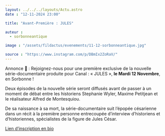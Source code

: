 ```yaml
---
layout: ../../../layouts/Actu.astro
date : "12-11-2024 23:00"

title: "Avant-Première : JULES"

auteur :
  - sorbonneantique

image : "/assets/fildactus/evenements/11-12-sorbonneantique.jpg"

source : "https://www.instagram.com/p/DBmIx2ZoRaV/"
---
```


Annonce 🎥 : Rejoignez-nous pour une première exclusive de la nouvelle série-documentaire produite pour Canal : « JULES », __le Mardi 12 Novembre__, en Sorbonne !

Deux épisodes de la nouvelle série seront diffusés avant de passer à un moment de débat entre les historiens Stephanie Wyler, Maxime Petitjean et le réalisateur Alfred de Montesquiou.

De sa naissance à sa mort, la série-documentaire suit l’épopée césarienne dans un récit à la première personne entrecoupée d’interview d’historiens et d’historiennes, spécialistes de la figure de Jules César.

[Lien d’inscription en bio](https://www.billetweb.fr/projection-en-avant-premiere-de-la-serie-documentaire-jules)